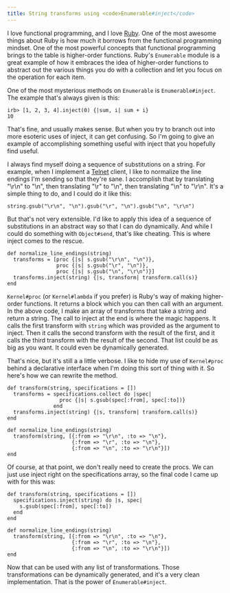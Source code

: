 ```yaml
---
title: String transforms using <code>Enumerable#inject</code>
---
```

I love functional programming, and I love [Ruby][1]. One of the most awesome
things about Ruby is how much it borrows from the functional programming
mindset. One of the most powerful concepts that functional programming brings
to the table is higher-order functions. Ruby's `Enumerable` module is a great
example of how it embraces the idea of higher-order functions to abstract out
the various things you do with a collection and let you focus on the operation
for each item.

One of the most mysterious methods on `Enumerable` is `Enumerable#inject`. The
example that's always given is this:

~~~~ {.code}
irb> [1, 2, 3, 4].inject(0) {|sum, i| sum + i}
10
~~~~

That's fine, and usually makes sense. But when you try to branch out into more
esoteric uses of inject, it can get confusing. So I'm going to give an example
of accomplishing something useful with inject that you hopefully find useful.

I always find myself doing a sequence of substitutions on a string. For
example, when I implement a [Telnet][2] client, I like to normalize the line
endings I'm sending so that they're sane. I accomplish that by translating
"\r\n" to "\n", then translating "\r" to "\n", then translating "\n" to
"\r\n". It's a simple thing to do, and I could do it like this:

~~~~ {.code}
string.gsub("\r\n", "\n").gsub("\r", "\n").gsub("\n", "\r\n")
~~~~

But that's not very extensible. I'd like to apply this idea of a sequence of
substitutions in an abstract way so that I can do dynamically. And while I
could do something with `Object#send`, that's like cheating. This is where
inject comes to the rescue.

~~~~ {.code}
def normalize_line_endings(string)
  transforms = [proc {|s| s.gsub("\r\n", "\n")},
                proc {|s| s.gsub("\r", "\n")},
                proc {|s| s.gsub("\n", "\r\n")}]
  transforms.inject(string) {|s, transform| transform.call(s)}
end
~~~~

`Kernel#proc` (or `Kernel#lambda` if you prefer) is Ruby's way of making
higher-order functions. It returns a block which you can then call with an
argument. In the above code, I make an array of transforms that take a string
and return a string. The call to inject at the end is where the magic happens.
It calls the first transform with `string` which was provided as the argument
to inject. Then it calls the second transform with the result of the first,
and it calls the third transform with the result of the second. That list
could be as big as you want. It could even be dynamically generated.

That's nice, but it's still a a little verbose. I like to hide my use of
`Kernel#proc` behind a declarative interface when I'm doing this sort of thing
with it. So here's how we can rewrite the method.

~~~~ {.code}
def transform(string, specifications = [])
  transforms = specifications.collect do |spec|
                 proc {|s| s.gsub(spec[:from], spec[:to])}
               end
  transforms.inject(string) {|s, transform| transform.call(s)}
end

def normalize_line_endings(string)
  transform(string, [{:from => "\r\n", :to => "\n"},
                     {:from => "\r", :to => "\n"},
                     {:from => "\n", :to => "\r\n"}])
end
~~~~

Of course, at that point, we don't really need to create the procs. We can
just use inject right on the specifications array, so the final code I came up
with for this was:

~~~~ {.code}
def transform(string, specifications = [])
  specifications.inject(string) do |s, spec|
    s.gsub(spec[:from], spec[:to])
  end
end

def normalize_line_endings(string)
  transform(string, [{:from => "\r\n", :to => "\n"},
                     {:from => "\r", :to => "\n"},
                     {:from => "\n", :to => "\r\n"}])
end
~~~~

Now that can be used with any list of transformations. Those transformations
can be dynamically generated, and it's a very clean implementation. That is
the power of `Enumerable#inject`.

   [1]: http://www.ruby-lang.org

   [2]: http://tools.ietf.org/html/rfc854

